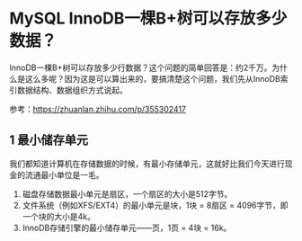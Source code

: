 # MySQL InnoDB一棵B+树可以存放多少数据？

InnoDB一棵B+树可以存放多少行数据？这个问题的简单回答是：约2千万。为什么是这么多呢？因为这是可以算出来的，要搞清楚这个问题，我们先从InnoDB索引数据结构、数据组织方式说起。

参考：https://zhuanlan.zhihu.com/p/355302417

## 1 最小储存单元

我们都知道计算机在存储数据的时候，有最小存储单元，这就好比我们今天进行现金的流通最小单位是一毛。

1. 磁盘存储数据最小单元是扇区，一个扇区的大小是512字节。
2. 文件系统（例如XFS/EXT4）的最小单元是块，1块 = 8扇区 = 4096字节，即一个块的大小是4k。
3. InnoDB存储引擎的最小储存单元——页，1页 = 4块 = 16k。